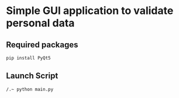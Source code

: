 # Simple GUI application to validate personal data

## Required packages

```
pip install PyQt5

```

 ## Launch Script

```
/.~ python main.py
```

